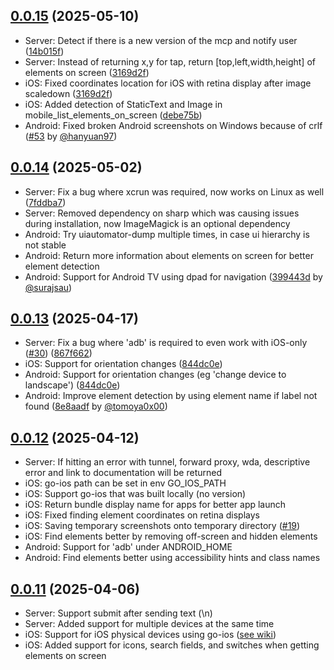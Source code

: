 ## [0.0.15](https://github.com/mobile-next/mobile-mcp/releases/tag/0.0.15) (2025-05-10)

* Server: Detect if there is a new version of the mcp and notify user ([14b015f](https://github.com/mobile-next/mobile-mcp/commit/14b015f29ab47aa1f3ae122a670a58eb7ef51fd8))
* Server: Instead of returning x,y for tap, return [top,left,width,height] of elements on screen ([3169d2f](https://github.com/mobile-next/mobile-mcp/commit/3169d2f46f0c789e4c3188e137ac645d6f6eb27c))
* iOS: Fixed coordinates location for iOS with retina display after image scaledown ([3169d2f](https://github.com/mobile-next/mobile-mcp/commit/3169d2f46f0c789e4c3188e137ac645d6f6eb27c))
* iOS: Added detection of StaticText and Image in mobile_list_elements_on_screen ([debe75b](https://github.com/mobile-next/mobile-mcp/commit/debe75b5c8afcafcef8328201e9886bffdd1f128))
* Android: Fixed broken Android screenshots on Windows because of crlf ([#53](https://github.com/mobile-next/mobile-mcp/pull/53/files) by [@hanyuan97](https://github.com/hanyuan97))

## [0.0.14](https://github.com/mobile-next/mobile-mcp/releases/tag/0.0.14) (2025-05-02)

* Server: Fix a bug where xcrun was required, now works on Linux as well ([7fddba7](https://github.com/mobile-next/mobile-mcp/commit/7fddba71af51690cfa76f81154f72c3120ab7f07))
* Server: Removed dependency on sharp which was causing issues during installation, now ImageMagick is an optional dependency
* Android: Try uiautomator-dump multiple times, in case ui hierarchy is not stable
* Android: Return more information about elements on screen for better element detection
* Android: Support for Android TV using dpad for navigation ([399443d](https://github.com/mobile-next/mobile-mcp/commit/399443d519284a54b670a1598689a73d178db2ec) by [@surajsau](https://github.com/surajsau))

## [0.0.13](https://github.com/mobile-next/mobile-mcp/releases/tag/0.0.13) (2025-04-17)

* Server: Fix a bug where 'adb' is required to even work with iOS-only ([#30](https://github.com/mobile-next/mobile-mcp/issues/30)) ([867f662](https://github.com/mobile-next/mobile-mcp/pull/35/commits/867f662ac2edc68d542519bd72d1762d3dbca18d))
* iOS: Support for orientation changes ([844dc0e](https://github.com/mobile-next/mobile-mcp/pull/28/commits/844dc0eb953169871b4cdd2a57735bf50abe721a))
* Android: Support for orientation changes (eg 'change device to landscape') ([844dc0e](https://github.com/mobile-next/mobile-mcp/pull/28/commits/844dc0eb953169871b4cdd2a57735bf50abe721a))
* Android: Improve element detection by using element name if label not found ([8e8aadf](https://github.com/mobile-next/mobile-mcp/pull/33/commits/8e8aadfd7f300ff5b7f0a7857a99d1103cd9e941) by [@tomoya0x00](https://github.com/tomoya0x00))

## [0.0.12](https://github.com/mobile-next/mobile-mcp/releases/tag/0.0.12) (2025-04-12)

* Server: If hitting an error with tunnel, forward proxy, wda, descriptive error and link to documentation will be returned
* iOS: go-ios path can be set in env GO_IOS_PATH
* iOS: Support go-ios that was built locally (no version)
* iOS: Return bundle display name for apps for better app launch
* iOS: Fixed finding element coordinates on retina displays 
* iOS: Saving temporary screenshots onto temporary directory ([#19](https://github.com/mobile-next/mobile-mcp/issues/19))
* iOS: Find elements better by removing off-screen and hidden elements
* Android: Support for 'adb' under ANDROID_HOME
* Android: Find elements better using accessibility hints and class names

## [0.0.11](https://github.com/mobile-next/mobile-mcp/releases/tag/0.0.11) (2025-04-06)

* Server: Support submit after sending text (\n)
* Server: Added support for multiple devices at the same time
* iOS: Support for iOS physical devices using go-ios ([see wiki](https://github.com/mobile-next/mobile-mcp/wiki/Getting-Started-with-iOS-Physical-Device))
* iOS: Added support for icons, search fields, and switches when getting elements on screen
